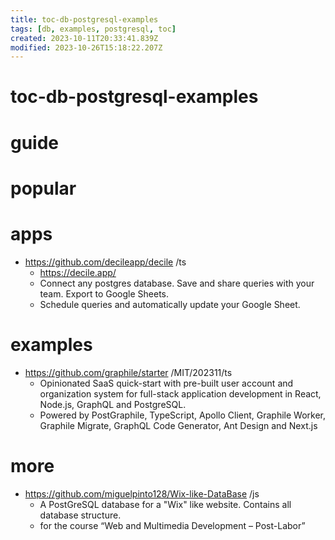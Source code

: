 ```yaml
---
title: toc-db-postgresql-examples
tags: [db, examples, postgresql, toc]
created: 2023-10-11T20:33:41.839Z
modified: 2023-10-26T15:18:22.207Z
---
```


# toc-db-postgresql-examples

# guide

# popular

# apps
- https://github.com/decileapp/decile /ts
  - https://decile.app/
  - Connect any postgres database. Save and share queries with your team. Export to Google Sheets. 
  - Schedule queries and automatically update your Google Sheet.
# examples
- https://github.com/graphile/starter /MIT/202311/ts
  - Opinionated SaaS quick-start with pre-built user account and organization system for full-stack application development in React, Node.js, GraphQL and PostgreSQL. 
  - Powered by PostGraphile, TypeScript, Apollo Client, Graphile Worker, Graphile Migrate, GraphQL Code Generator, Ant Design and Next.js
# more
- https://github.com/miguelpinto128/Wix-like-DataBase /js
  - A PostGreSQL database for a "Wix" like website. Contains all database structure.
  - for the course “Web and Multimedia Development – Post-Labor”

